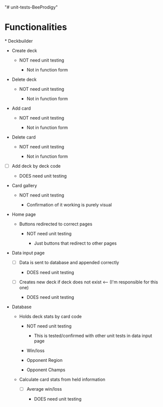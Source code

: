"# unit-tests-BeeProdigy"

<h1> Functionalities </h1>
 * Deckbuilder

  * Create deck

    * NOT need unit testing

      * Not in function form

  * Delete deck

    * NOT need unit testing

      * Not in function form

  * Add card


    * NOT need unit testing

      * Not in function form

  * Delete card

    * NOT need unit testing

      * Not in function form

  - [ ] Add deck by deck code

    * DOES need unit testing

* Card gallery

  * NOT need unit testing

    * Confirmation of it working is purely visual

* Home page

  * Buttons redirected to correct pages

    * NOT need unit testing

      * Just buttons that redirect to other pages

* Data input page

  - [ ] Data is sent to database and appended correctly

    * DOES need unit testing

  - [ ] Creates new deck if deck does not exist <-- (I'm responsible for this one)

    * DOES need unit testing

* Database

  * Holds deck stats by card code

    * NOT need unit testing

      * This is tested/confirmed with other unit tests in data input page

    * Win/loss

    * Opponent Region

    * Opponent Champs

  * Calculate card stats from held information

    - [ ] Average win/loss

      * DOES need unit testing
